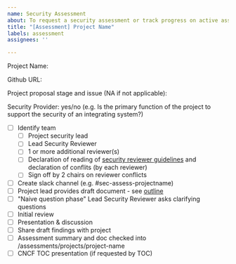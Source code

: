 ```yaml
---
name: Security Assessment
about: To request a security assessment or track progress on active assessment
title: "[Assessment] Project Name"
labels: assessment
assignees: ''

---
```


Project Name: 

Github URL:

<!-- For project proposals looking to go through SIG-assessment, please indicate the stage for review (sandbox, incubation/graduation and link to the TOC issue, else indicate NA

For example, https://github.com/cncf/toc/issues/368 (incubation)
-->
Project proposal stage and issue (NA if not applicable):

Security Provider: yes/no (e.g. Is the primary function of the project to support the security of an integrating system?)

- [ ] Identify team
   - [ ] Project security lead
   - [ ] Lead Security Reviewer
   - [ ] 1 or more additional reviewer(s)
   - [ ] Declaration of reading of [security reviewer guidelines](https://github.com/cncf/sig-security/blob/master/assessments/guide/security-reviewer.md) and declaration of conflits (by each reviewer)
   - [ ] Sign off by 2 chairs on reviewer conflicts
- [ ] Create slack channel (e.g. #sec-assess-projectname)
- [ ] Project lead provides draft document - see [outline](https://github.com/cncf/sig-security/blob/master/assessments/guide/outline.md)
- [ ] "Naive question phase" Lead Security Reviewer asks clarifying questions 
- [ ] Initial review
- [ ] Presentation & discussion
- [ ] Share draft findings with project
- [ ] Assessment summary and doc checked into /assessments/projects/project-name
- [ ] CNCF TOC presentation (if requested by TOC)
